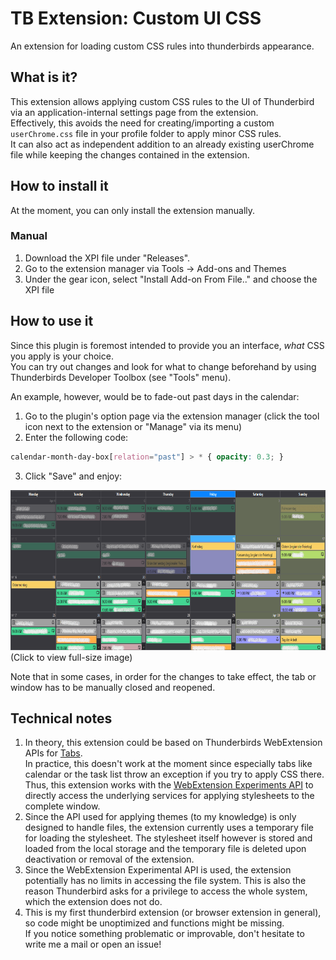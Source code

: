 # TB Extension: Custom UI CSS

An extension for loading custom CSS rules into thunderbirds appearance.

## What is it?
This extension allows applying custom CSS rules to the UI of Thunderbird via an application-internal settings page from the extension.  
Effectively, this avoids the need for creating/importing a custom `userChrome.css` file in your profile folder to apply minor CSS rules.  
It can also act as independent addition to an already existing userChrome file while keeping the changes contained in the extension.

## How to install it

At the moment, you can only install the extension manually.

### Manual
1. Download the XPI file under "Releases".
2. Go to the extension manager via Tools -> Add-ons and Themes
3. Under the gear icon, select "Install Add-on From File.." and choose the XPI file

## How to use it
Since this plugin is foremost intended to provide you an interface, *what* CSS you apply is your choice.  
You can try out changes and look for what to change beforehand by using Thunderbirds Developer Toolbox (see "Tools" menu).

An example, however, would be to fade-out past days in the calendar:
1. Go to the plugin's option page via the extension manager (click the tool icon next to the extension or "Manage" via its menu)
2. Enter the following code:
  ```css
  calendar-month-day-box[relation="past"] > * { opacity: 0.3; } 
  ```
3. Click "Save" and enjoy:
<img src="https://github.com/Nockiro/tbcustomuicss/raw/master/readme-img/calendar-tweak.png" height="256">    
(Click to view full-size image)
  
Note that in some cases, in order for the changes to take effect, the tab or window has to be manually closed and reopened.

## Technical notes
1. In theory, this extension could be based on Thunderbirds WebExtension APIs for [Tabs](https://webextension-api.thunderbird.net/en/91/tabs.html#tabs-tab).  
   In practice, this doesn't work at the moment since especially tabs like calendar or the task list throw an exception if you try to apply CSS there.  
   Thus, this extension works with the [WebExtension Experiments API](https://webextension-api.thunderbird.net/en/91/how-to/experiments.html) to directly access the underlying services for applying stylesheets to the complete window.
2. Since the API used for applying themes (to my knowledge) is only designed to handle files, the extension currently uses a temporary file for loading the stylesheet.
   The stylesheet itself however is stored and loaded from the local storage and the temporary file is deleted upon deactivation or removal of the extension.
3. Since the WebExtension Experimental API is used, the extension potentially has no limits in accessing the file system. This is also the reason Thunderbird asks for a privilege to access the whole system, which the extension does not do.
4. This is my first thunderbird extension (or browser extension in general), so code might be unoptimized and functions might be missing.  
   If you notice something problematic or improvable, don't hesitate to write me a mail or open an issue!